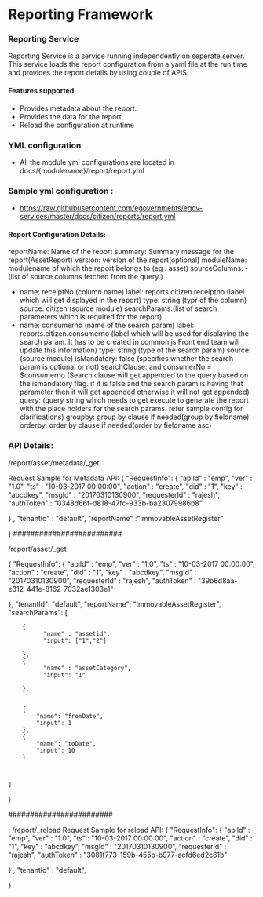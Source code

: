 # Reporting Framework
### Reporting Service
Reporting Service is a service running independently on seperate server. This service loads the report configuration from a yaml file at the run time and provides the report details by using
couple of APIS.
#### Features supported
- Provides metadata about the report.
- Provides the data for the report.
- Reload the configuration at runtime

### YML configuration
- All the module yml configurations are located in docs/{modulename}/report/report.yml

### Sample yml configuration : 
- https://raw.githubusercontent.com/egovernments/egov-services/master/docs/citizen/reports/report.yml


#### Report Configuration Details:
reportName: Name of the report
summary: Summary message for the report(AssetReport)
version: version of the report(optional)
moduleName: modulename of which the report belongs to (eg : asset)
sourceColumns: - (list of source columns fetched from the query.)
  - name: receiptNo (column name)
    label: reports.citizen.receiptno (label which will get displayed in the report)
    type: string (typr of the column)
    source: citizen (source module)
searchParams:(list of search parameters which is required for the report)
  - name: consumerno (name of the search param)
    label: reports.citizen.consumerno (label which will be used for displaying the search param. It has to be created in common.js Front end team will update this information)
    type: string (type of the search param)
    source: (source module)
    isMandatory: false (specifies whether the search param is optional or not)
    searchClause: and consumerNo = $consumerno (Search clause will get appended to the query based on the ismandatory flag. if it is false and the search param is having that parameter then it will get appended
    otherwise it will not get appended)
query: (query string which needs to get execute to generate the report with the place holders for the search params. refer sample config for clarifications)
groupby: group by clause if needed(group by fieldname)
orderby: order by clause if needed(order by fieldname asc)
### API Details:

/report/asset/metadata/_get

Request  Sample for Metadata API:
{
   "RequestInfo": {
       "apiId" : "emp",
       "ver" : "1.0",
       "ts" : "10-03-2017 00:00:00",
       "action" : "create",
       "did" : "1",
       "key" : "abcdkey",
       "msgId" : "20170310130900",
       "requesterId" : "rajesh",
       "authToken" : "0348d66f-d818-47fc-933b-ba23079986b8"
      
   } ,
   "tenantId" : "default",
   "reportName" :"ImmovableAssetRegister"
   
}
#########################

/report/asset/_get

{
   "RequestInfo": {
       "apiId" : "emp",
       "ver" : "1.0",
       "ts" : "10-03-2017 00:00:00",
       "action" : "create",
       "did" : "1",
       "key" : "abcdkey",
       "msgId" : "20170310130900",
       "requesterId" : "rajesh",
       "authToken" : "39b6d8aa-e312-441e-8162-7032ae1303e1"
      
   },
    "tenantId": "default",
    "reportName": "ImmovableAssetRegister",
    "searchParams": [
    	
    	{
              "name" : "assetid",
              "input": ["1","2"]
              
        },
        {
              "name" : "assetCategory",
              "input": "1"
              
        },
        
        
        {
            "name": "fromDate",
            "input": 1
        },
        {
            "name": "toDate",
            "input": 10
        }
        
        
        
    ]
}

########################

: /report/_reload
Request Sample for reload API:
{
   "RequestInfo": {
       "apiId" : "emp",
       "ver" : "1.0",
       "ts" : "10-03-2017 00:00:00",
       "action" : "create",
       "did" : "1",
       "key" : "abcdkey",
       "msgId" : "20170310130900",
       "requesterId" : "rajesh",
       "authToken" : "3081f773-159b-455b-b977-acfd6ed2c61b"
      
   } ,
   "tenantId" : "default",
  
   
}



